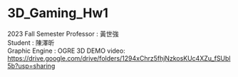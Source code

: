 # 3D_Gaming_Hw1<br>
2023 Fall Semester Professor : 黃世強 <br>
Student : 陳澤昕<br>
Graphic Engine : OGRE 3D
DEMO video: https://drive.google.com/drive/folders/1294xChrz5fhjNzkosKUc4XZu_fSUbl5b?usp=sharing
